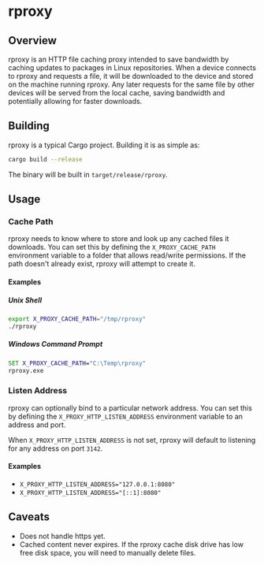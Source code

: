 # rproxy

## Overview
rproxy is an HTTP file caching proxy
intended to save bandwidth by caching updates to packages in Linux repositories.
When a device connects to rproxy and requests a file,
it will be downloaded to the device and stored on the machine running rproxy.
Any later requests for the same file by other devices will be served from the local cache,
saving bandwidth and potentially allowing for faster downloads.

## Building
rproxy is a typical Cargo project. Building it is as simple as:
```sh
cargo build --release
```
The binary will be built in `target/release/rproxy`.

## Usage
### Cache Path
rproxy needs to know where to store and look up any cached files it downloads.
You can set this by defining the `X_PROXY_CACHE_PATH` environment variable
to a folder that allows read/write permissions. 
If the path doesn't already exist, rproxy will attempt to create it.

#### Examples
##### Unix Shell
```sh
export X_PROXY_CACHE_PATH="/tmp/rproxy"
./rproxy
```
##### Windows Command Prompt
```cmd
SET X_PROXY_CACHE_PATH="C:\Temp\rproxy"
rproxy.exe
```
### Listen Address
rproxy can optionally bind to a particular network address. 
You can set this by defining the `X_PROXY_HTTP_LISTEN_ADDRESS` environment variable 
to an address and port.

When `X_PROXY_HTTP_LISTEN_ADDRESS` is not set, 
rproxy will default to listening for any address on port `3142`.

#### Examples
- `X_PROXY_HTTP_LISTEN_ADDRESS="127.0.0.1:8080"`
- `X_PROXY_HTTP_LISTEN_ADDRESS="[::1]:8080"`

## Caveats
- Does not handle https yet.
- Cached content never expires. If the rproxy cache disk drive has low free disk space, you will need to manually delete files.